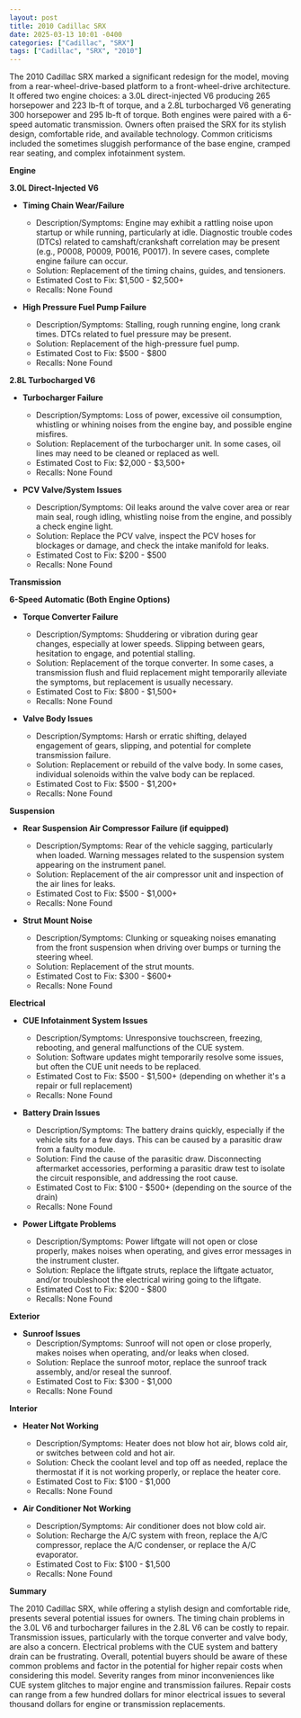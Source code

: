 ```yaml
---
layout: post
title: 2010 Cadillac SRX
date: 2025-03-13 10:01 -0400
categories: ["Cadillac", "SRX"]
tags: ["Cadillac", "SRX", "2010"]
---
```

The 2010 Cadillac SRX marked a significant redesign for the model, moving from a rear-wheel-drive-based platform to a front-wheel-drive architecture. It offered two engine choices: a 3.0L direct-injected V6 producing 265 horsepower and 223 lb-ft of torque, and a 2.8L turbocharged V6 generating 300 horsepower and 295 lb-ft of torque. Both engines were paired with a 6-speed automatic transmission. Owners often praised the SRX for its stylish design, comfortable ride, and available technology. Common criticisms included the sometimes sluggish performance of the base engine, cramped rear seating, and complex infotainment system.

**Engine**

**3.0L Direct-Injected V6**

*   **Timing Chain Wear/Failure**
    *   Description/Symptoms: Engine may exhibit a rattling noise upon startup or while running, particularly at idle. Diagnostic trouble codes (DTCs) related to camshaft/crankshaft correlation may be present (e.g., P0008, P0009, P0016, P0017). In severe cases, complete engine failure can occur.
    *   Solution: Replacement of the timing chains, guides, and tensioners.
    *   Estimated Cost to Fix: $1,500 - $2,500+
    *   Recalls: None Found

*   **High Pressure Fuel Pump Failure**
    *   Description/Symptoms: Stalling, rough running engine, long crank times. DTCs related to fuel pressure may be present.
    *   Solution: Replacement of the high-pressure fuel pump.
    *   Estimated Cost to Fix: $500 - $800
    *   Recalls: None Found

**2.8L Turbocharged V6**

*   **Turbocharger Failure**
    *   Description/Symptoms: Loss of power, excessive oil consumption, whistling or whining noises from the engine bay, and possible engine misfires.
    *   Solution: Replacement of the turbocharger unit. In some cases, oil lines may need to be cleaned or replaced as well.
    *   Estimated Cost to Fix: $2,000 - $3,500+
    *   Recalls: None Found

*   **PCV Valve/System Issues**
    * Description/Symptoms: Oil leaks around the valve cover area or rear main seal, rough idling, whistling noise from the engine, and possibly a check engine light.
    * Solution: Replace the PCV valve, inspect the PCV hoses for blockages or damage, and check the intake manifold for leaks.
    * Estimated Cost to Fix: $200 - $500
    * Recalls: None Found

**Transmission**

**6-Speed Automatic (Both Engine Options)**

*   **Torque Converter Failure**
    *   Description/Symptoms: Shuddering or vibration during gear changes, especially at lower speeds. Slipping between gears, hesitation to engage, and potential stalling.
    *   Solution: Replacement of the torque converter. In some cases, a transmission flush and fluid replacement might temporarily alleviate the symptoms, but replacement is usually necessary.
    *   Estimated Cost to Fix: $800 - $1,500+
    *   Recalls: None Found

*   **Valve Body Issues**
    *   Description/Symptoms: Harsh or erratic shifting, delayed engagement of gears, slipping, and potential for complete transmission failure.
    *   Solution: Replacement or rebuild of the valve body. In some cases, individual solenoids within the valve body can be replaced.
    *   Estimated Cost to Fix: $500 - $1,200+
    *   Recalls: None Found

**Suspension**

*   **Rear Suspension Air Compressor Failure (if equipped)**
    *   Description/Symptoms: Rear of the vehicle sagging, particularly when loaded. Warning messages related to the suspension system appearing on the instrument panel.
    *   Solution: Replacement of the air compressor unit and inspection of the air lines for leaks.
    *   Estimated Cost to Fix: $500 - $1,000+
    *   Recalls: None Found

*   **Strut Mount Noise**
    *   Description/Symptoms: Clunking or squeaking noises emanating from the front suspension when driving over bumps or turning the steering wheel.
    *   Solution: Replacement of the strut mounts.
    *   Estimated Cost to Fix: $300 - $600+
    *   Recalls: None Found

**Electrical**

*   **CUE Infotainment System Issues**
    *   Description/Symptoms: Unresponsive touchscreen, freezing, rebooting, and general malfunctions of the CUE system.
    *   Solution: Software updates might temporarily resolve some issues, but often the CUE unit needs to be replaced.
    *   Estimated Cost to Fix: $500 - $1,500+ (depending on whether it's a repair or full replacement)
    *   Recalls: None Found

*   **Battery Drain Issues**
    *   Description/Symptoms: The battery drains quickly, especially if the vehicle sits for a few days. This can be caused by a parasitic draw from a faulty module.
    *   Solution: Find the cause of the parasitic draw. Disconnecting aftermarket accessories, performing a parasitic draw test to isolate the circuit responsible, and addressing the root cause.
    *   Estimated Cost to Fix: $100 - $500+ (depending on the source of the drain)
    *   Recalls: None Found

*   **Power Liftgate Problems**
    *   Description/Symptoms: Power liftgate will not open or close properly, makes noises when operating, and gives error messages in the instrument cluster.
    *   Solution: Replace the liftgate struts, replace the liftgate actuator, and/or troubleshoot the electrical wiring going to the liftgate.
    *   Estimated Cost to Fix: $200 - $800
    *   Recalls: None Found

**Exterior**

*   **Sunroof Issues**
    *   Description/Symptoms: Sunroof will not open or close properly, makes noises when operating, and/or leaks when closed.
    *   Solution: Replace the sunroof motor, replace the sunroof track assembly, and/or reseal the sunroof.
    *   Estimated Cost to Fix: $300 - $1,000
    *   Recalls: None Found

**Interior**

*   **Heater Not Working**
    *   Description/Symptoms: Heater does not blow hot air, blows cold air, or switches between cold and hot air.
    *   Solution: Check the coolant level and top off as needed, replace the thermostat if it is not working properly, or replace the heater core.
    *   Estimated Cost to Fix: $100 - $1,000
    *   Recalls: None Found

*   **Air Conditioner Not Working**
    *   Description/Symptoms: Air conditioner does not blow cold air.
    *   Solution: Recharge the A/C system with freon, replace the A/C compressor, replace the A/C condenser, or replace the A/C evaporator.
    *   Estimated Cost to Fix: $100 - $1,500
    *   Recalls: None Found

**Summary**

The 2010 Cadillac SRX, while offering a stylish design and comfortable ride, presents several potential issues for owners. The timing chain problems in the 3.0L V6 and turbocharger failures in the 2.8L V6 can be costly to repair. Transmission issues, particularly with the torque converter and valve body, are also a concern. Electrical problems with the CUE system and battery drain can be frustrating. Overall, potential buyers should be aware of these common problems and factor in the potential for higher repair costs when considering this model. Severity ranges from minor inconveniences like CUE system glitches to major engine and transmission failures. Repair costs can range from a few hundred dollars for minor electrical issues to several thousand dollars for engine or transmission replacements.

